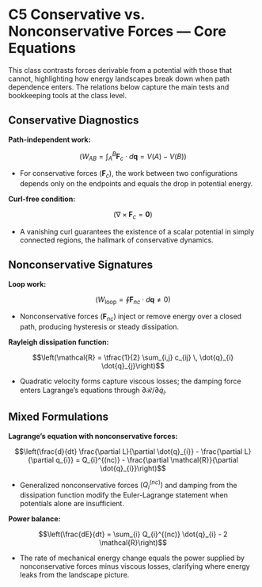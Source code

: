 # C5 Conservative vs. Nonconservative Forces — Core Equations

This class contrasts forces derivable from a potential with those that cannot, highlighting how energy landscapes break down when path dependence enters. The relations below capture the main tests and bookkeeping tools at the class level.

## Conservative Diagnostics
**Path-independent work:**

$$\left(W_{AB} = \int_{A}^{B} \mathbf{F}_{c} \cdot d\mathbf{q} = V(A) - V(B)\right)$$

- For conservative forces $(\mathbf{F}_{c})$, the work between two configurations depends only on the endpoints and equals the drop in potential energy.

**Curl-free condition:**

$$\left(\nabla \times \mathbf{F}_{c} = \mathbf{0}\right)$$

- A vanishing curl guarantees the existence of a scalar potential in simply connected regions, the hallmark of conservative dynamics.

## Nonconservative Signatures
**Loop work:**

$$\left(W_{\text{loop}} = \oint \mathbf{F}_{nc} \cdot d\mathbf{q} \neq 0\right)$$

- Nonconservative forces $(\mathbf{F}_{nc})$ inject or remove energy over a closed path, producing hysteresis or steady dissipation.

**Rayleigh dissipation function:**

$$\left(\mathcal{R} = \tfrac{1}{2} \sum_{i,j} c_{ij} \, \dot{q}_{i} \dot{q}_{j}\right)$$

- Quadratic velocity forms capture viscous losses; the damping force enters Lagrange’s equations through $\partial \mathcal{R} / \partial \dot{q}_{i}$.

## Mixed Formulations
**Lagrange’s equation with nonconservative forces:**

$$\left(\frac{d}{dt} \frac{\partial L}{\partial \dot{q}_{i}} - \frac{\partial L}{\partial q_{i}} = Q_{i}^{(nc)} - \frac{\partial \mathcal{R}}{\partial \dot{q}_{i}}\right)$$

- Generalized nonconservative forces $(Q_{i}^{(nc)})$ and damping from the dissipation function modify the Euler-Lagrange statement when potentials alone are insufficient.

**Power balance:**

$$\left(\frac{dE}{dt} = \sum_{i} Q_{i}^{(nc)} \dot{q}_{i} - 2 \mathcal{R}\right)$$

- The rate of mechanical energy change equals the power supplied by nonconservative forces minus viscous losses, clarifying where energy leaks from the landscape picture.
